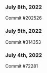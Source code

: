 ### July 8th, 2022

Commit #202526

### July 5th, 2022

Commit #314353


### July 4th, 2022

Commit #72281
